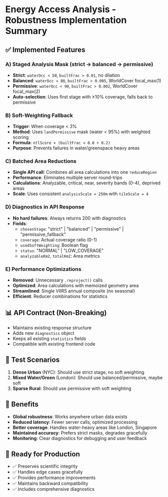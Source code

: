 # Energy Access Analysis - Robustness Implementation Summary

## ✅ Implemented Features

### A) Staged Analysis Mask (strict → balanced → permissive)
- **Strict**: `waterOcc < 50`, `builtFrac > 0.01`, no dilation
- **Balanced**: `waterOcc < 80`, `builtFrac > 0.005`, WorldCover focal_max(1)
- **Permissive**: `waterOcc < 90`, `builtFrac > 0.002`, WorldCover focal_max(2)
- **Auto-selection**: Uses first stage with ≥10% coverage, falls back to permissive

### B) Soft-Weighting Fallback
- **Trigger**: When coverage < 3%
- **Method**: Uses `landPermissive` mask (water < 95%) with weighted scoring
- **Formula**: `ntlScore × (builtFrac × 0.8 + 0.2)`
- **Purpose**: Prevents failures in water/greenspace heavy areas

### C) Batched Area Reductions
- **Single API call**: Combines all area calculations into one `reduceRegion`
- **Performance**: Eliminates multiple server round-trips
- **Calculations**: Analyzable, critical, near, severity bands (0-4), deprived areas
- **Scale**: Uses consistent `analysisScale = 250m` with `tileScale = 4`

### D) Diagnostics in API Response
- **No hard failures**: Always returns 200 with diagnostics
- **Fields**:
  - `chosenStage`: "strict" | "balanced" | "permissive" | "permissive_fallback"
  - `coverage`: Actual coverage ratio (0-1)
  - `usedSoftWeighting`: Boolean flag
  - `status`: "NORMAL" | "LOW_COVERAGE"
  - `analyzableKm2`, `totalKm2`: Area metrics

### E) Performance Optimizations
- **Removed**: Unnecessary `.reproject()` calls
- **Optimized**: Area calculations with memoized geometry area
- **Streamlined**: Single VIIRS annual composite (no seasonal)
- **Efficient**: Reducer combinations for statistics

## 📊 API Contract (Non-Breaking)
- Maintains existing response structure
- Adds new `diagnostics` object
- Keeps all existing `statistics` fields
- Compatible with existing frontend code

## 🧪 Test Scenarios
1. **Dense Urban** (NYC): Should use strict stage, no soft weighting
2. **Mixed Water/Green** (London): Should use balanced/permissive, maybe soft
3. **Sparse Rural**: Should use permissive with soft weighting

## 🎯 Benefits
- **Global robustness**: Works anywhere urban data exists
- **Reduced latency**: Fewer server calls, optimized processing
- **Better coverage**: Handles water-heavy areas like London, Singapore
- **Maintained accuracy**: Prefers strict masks, degrades gracefully
- **Monitoring**: Clear diagnostics for debugging and user feedback

## 🚀 Ready for Production
- ✅ Preserves scientific integrity
- ✅ Handles edge cases gracefully  
- ✅ Provides performance improvements
- ✅ Maintains backward compatibility
- ✅ Includes comprehensive diagnostics